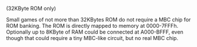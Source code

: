(32KByte ROM only)

Small games of not more than 32KBytes ROM do not require a MBC chip for
ROM banking. The ROM is directly mapped to memory at 0000-7FFFh.
Optionally up to 8KByte of RAM could be connected at A000-BFFF, even
though that could require a tiny MBC-like circuit, but no real MBC chip.